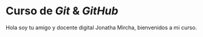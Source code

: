 # Curso de _Git_ & _GitHub_

Hola soy tu amigo y docente digital Jonatha Mircha, bienvenidos a mi curso.
